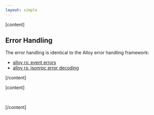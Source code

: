 ```yaml
---
layout: simple
---
```


<script>
    import {Code} from '$lib';
</script>

[content]

## Error Handling

The error handling is identical to the Alloy error handling framework:

- [alloy rs: event errors](https://github.com/alloy-rs/examples/blob/main/examples/sol-macro/examples/events_errors.rs)
- [alloy rs: jsonrpc error decoding](https://github.com/alloy-rs/examples/blob/main/examples/contracts/examples/jsonrpc_error_decoding.rs)

[/content]

[content]

&nbsp;

[/content]